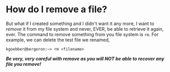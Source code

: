 # How do I remove a file?

But what if I created something and I didn't want it any more, I want to
*remove* it from my file system and never, EVER, be able to retrieve it
again, ever. The command to remove something from you file system is
`rm`. For example, we can delete the test file we renamed,

`kgoebber@bergeron:~> rm <filename>`

**_Be very, very careful with remove as you will NOT be able to recover
any file you remove!_**
